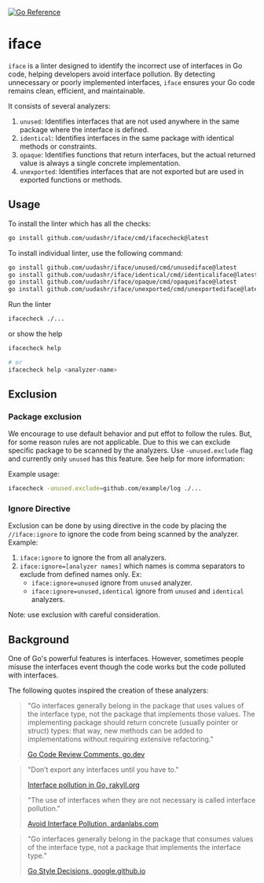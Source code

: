 [![Go Reference](https://pkg.go.dev/badge/github.com/uudashr/iface.svg)](https://pkg.go.dev/github.com/uudashr/iface)

# iface

`iface` is a linter designed to identify the incorrect use of interfaces in Go code, helping developers avoid interface pollution. By detecting unnecessary or poorly implemented interfaces, `iface` ensures your Go code remains clean, efficient, and maintainable.

It consists of several analyzers:
1. `unused`: Identifies interfaces that are not used anywhere in the same package where the interface is defined.
2. `identical`: Identifies interfaces in the same package with identical methods or constraints.
3. `opaque`: Identifies functions that return interfaces, but the actual returned value is always a single concrete implementation.
4. `unexported`: Identifies interfaces that are not exported but are used in exported functions or methods.

## Usage

To install the linter which has all the checks:
```sh
go install github.com/uudashr/iface/cmd/ifacecheck@latest
```

To install individual linter, use the following command:
```sh
go install github.com/uudashr/iface/unused/cmd/unusediface@latest
go install github.com/uudashr/iface/identical/cmd/identicaliface@latest
go install github.com/uudashr/iface/opaque/cmd/opaqueiface@latest
go install github.com/uudashr/iface/unexported/cmd/unexportediface@latest
```

Run the linter
```sh
ifacecheck ./...
```

or show the help
```sh
ifacecheck help

# or
ifacecheck help <analyzer-name>
```

## Exclusion

### Package exclusion

We encourage to use default behavior and put effot to follow the rules. But, for some reason rules are not applicable. Due to this we can exclude specific package to be scanned by the analyzers. Use `-unused.exclude` flag and currently only `unused` has this feature. See help for more information:

Example usage: 
```sh
ifacecheck -unused.exclude=github.com/example/log ./...
```

### Ignore Directive

Exclusion can be done by using directive in the code by placing the `//iface:ignore` to ignore the code from being scanned by the analyzer. Example:

1. `iface:ignore` to ignore the from all analyzers.
2. `iface:ignore=[analyzer names]` which names is comma separators to exclude from defined names only. Ex: 
    - `iface:ignore=unused` ignore from `unused` analyzer.
    - `iface:ignore=unused,identical` ignore from `unused` and `identical` analyzers.


Note: use exclusion with careful consideration.

## Background

One of Go's powerful features is interfaces. However, sometimes people misuse the interfaces event though the code works but the code polluted with interfaces.

The following quotes inspired the creation of these analyzers:

> "Go interfaces generally belong in the package that uses values of the interface type, not the package that implements those values. The implementing package should return concrete (usually pointer or struct) types: that way, new methods can be added to implementations without requiring extensive refactoring."
>
> [Go Code Review Comments, go.dev](https://go.dev/wiki/CodeReviewComments#interfaces)


> "Don’t export any interfaces until you have to."
>
> [Interface pollution in Go, rakyll.org](https://rakyll.org/interface-pollution/)


> "The use of interfaces when they are not necessary is called interface pollution."
> 
> [Avoid Interface Pollution, ardanlabs.com](https://www.ardanlabs.com/blog/2016/10/avoid-interface-pollution.html)

> "Go interfaces generally belong in the package that consumes values of the interface type, not a package that implements the interface type."
>
> [Go Style Decisions, google.github.io](https://google.github.io/styleguide/go/decisions#interfaces)


